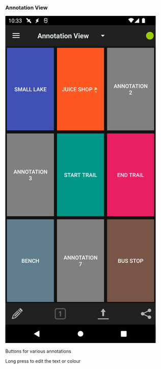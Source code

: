 ### Annotation View

![5b](images/5b.png)

Buttons for various annotations

Long press to edit the text or colour

